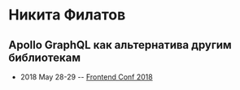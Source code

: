 # Никита Филатов

## Apollo GraphQL как альтернатива другим библиотекам
- 2018 May 28-29 -- [Frontend Conf 2018](https://www.youtube.com/watch?v=XGm37umK9NE)    
